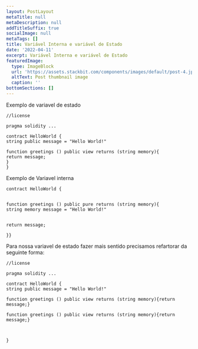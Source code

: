 ```yaml
---
layout: PostLayout
metaTitle: null
metaDescription: null
addTitleSuffix: true
socialImage: null
metaTags: []
title: Variável Interna e variável de Estado
date: '2022-04-11'
excerpt: Variável Interna e variável de Estado
featuredImage:
  type: ImageBlock
  url: 'https://assets.stackbit.com/components/images/default/post-4.jpeg'
  altText: Post thumbnail image
  caption: ''
bottomSections: []
---
```

Exemplo de variavel de estado



```
//license

pragma solidity ...

contract HelloWorld {
string public message = "Hello World!"

function greetings () public view returns (string memory){
return message;
}
}
```



Exemplo de Variavel interna

```
contract HelloWorld {


function greetings () public pure returns (string memory){
string memory message = "Hello World!"


return message;

}}
```



Para nossa variavel de estado fazer mais sentido precisamos refartorar da seguinte forma:

```
//license

pragma solidity ...

contract HelloWorld {
string public message = "Hello World!"

function greetings () public view returns (string memory){return message;}

function greetings () public view returns (string memory){return message;}



}


```

